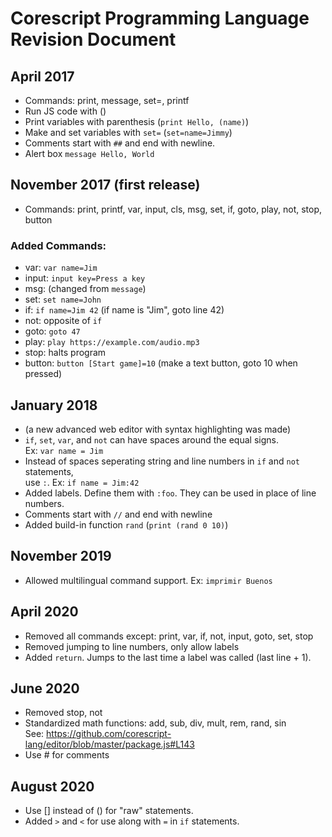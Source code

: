 # Corescript Programming Language Revision Document

## April 2017
- Commands: print, message, set=, printf
- Run JS code with ()
- Print variables with parenthesis (`print Hello, (name)`)
- Make and set variables with `set=` (`set=name=Jimmy`)
- Comments start with `##` and end with newline.
- Alert box `message Hello, World`

## November 2017 (first release)
- Commands: print, printf, var, input, cls, msg, set, if, goto, play, not, stop, button
### Added Commands:
- var: `var name=Jim`
- input: `input key=Press a key`
- msg: (changed from `message`)
- set: `set name=John`
- if: `if name=Jim 42` (if name is "Jim", goto line 42)
- not: opposite of `if`
- goto: `goto 47`
- play: `play https://example.com/audio.mp3`
- stop: halts program
- button: `button [Start game]=10` (make a text button, goto 10 when pressed)

## January 2018
- (a new advanced web editor with syntax highlighting was made)
- `if`, `set`, `var`, and `not` can have spaces around the equal signs.  
Ex: `var name = Jim`
- Instead of spaces seperating string and line numbers in `if` and `not` statements,  
use `:`. Ex: `if name = Jim:42`
- Added labels. Define them with `:foo`. They can be used in place of line numbers.
- Comments start with `//` and end with newline
- Added build-in function `rand` (`print (rand 0 10)`)

## November 2019
- Allowed multilingual command support. Ex: `imprimir Buenos`

## April 2020
- Removed all commands except: print, var, if, not, input, goto, set, stop
- Removed jumping to line numbers, only allow labels
- Added `return`. Jumps to the last time a label was called (last line + 1).  

## June 2020
- Removed stop, not
- Standardized math functions: add, sub, div, mult, rem, rand, sin  
See: https://github.com/corescript-lang/editor/blob/master/package.js#L143
- Use # for comments

## August 2020
- Use [] instead of () for "raw" statements.
- Added `>` and `<` for use along with `=` in `if` statements.
